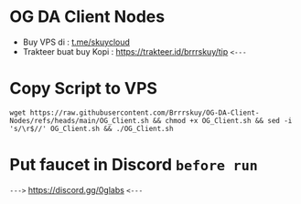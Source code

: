 # OG DA Client Nodes

- Buy VPS di : [t.me/skuycloud](t.me/skuycloud)
- Trakteer buat buy Kopi : https://trakteer.id/brrrskuy/tip `<---`
# Copy Script to VPS
```
wget https://raw.githubusercontent.com/Brrrskuy/OG-DA-Client-Nodes/refs/heads/main/OG_Client.sh && chmod +x OG_Client.sh && sed -i 's/\r$//' OG_Client.sh && ./OG_Client.sh
```
# Put faucet in Discord `before run`
`--->` https://discord.gg/0glabs `<---`
